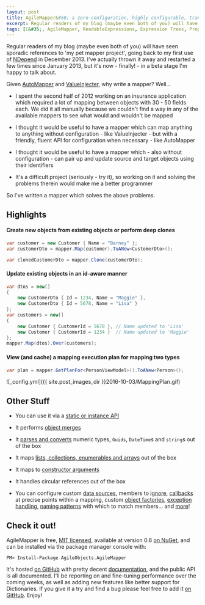 ```yaml
---
layout: post
title: AgileMapper&#58; a zero-configuration, highly configurable, transparent, id-aware object mapper
excerpt: Regular readers of my blog (maybe even both of you) will have seen sporadic references to 'my pet mapper project'. It's now - finally! - in a beta stage I'm happy to talk about.
tags: [C&#35;, AgileMapper, ReadableExpressions, Expression Trees, Programming Practices]
---
```


Regular readers of my blog (maybe even both of you) will have seen sporadic references to 'my pet
mapper project', going back to my first use of [NDepend](https://www.ndepend.com) in December 2013. 
I've actually thrown it away and restarted a few times since January 2013, but it's now - finally! - 
in a beta stage I'm happy to talk about.

Given [AutoMapper](https://automapper.org) and [ValueInjecter](https://github.com/omuleanu/ValueInjecter),
why write a mapper? Well...

- I spent the second half of 2012 working on an insurance application which required a lot of 
  mapping between objects with 30 - 50 fields each. We did it all manually because we couldn't find 
  a way in any of the available mappers to see what would and wouldn't be mapped 

- I thought it would be useful to have a mapper which can map anything to anything without 
  configuration - like ValueInjecter - but with a friendly, fluent API for configuration when 
  necessary - like AutoMapper 

- I thought it would be useful to have a mapper which - also without configuration - can pair up 
  and update source and target objects using their identifiers 

- It's a difficult project (seriously - try it), so working on it and solving the problems therein 
  would make me a better programmer

So I've written a mapper which solves the above problems.

## Highlights

#### Create new objects from existing objects or perform deep clones

```csharp
var customer = new Customer { Name = "Barney" };
var customerDto = mapper.Map(customer).ToANew<CustomerDto>();

var clonedCustomerDto = mapper.Clone(customerDto);
```

#### Update existing objects in an id-aware manner

```csharp
var dtos = new[]
{
    new CustomerDto { Id = 1234, Name = "Maggie" },
    new CustomerDto { Id = 5678, Name = "Lisa" }
};
var customers = new[]
{
    new Customer { CustomerId = 5678 }, // Name updated to 'Lisa'
    new Customer { CustomerId = 1234 }  // Name updated to 'Maggie'
};
mapper.Map(dtos).Over(customers);
```

#### View (and cache) a mapping execution plan for mapping two types

```csharp
var plan = mapper.GetPlanFor<PersonViewModel>().ToANew<Person>();
```

![_config.yml]({{ site.post_images_dir }}2016-10-03/MappingPlan.gif)

## Other Stuff

- You can use it via a [static or instance API](https://agilemapper.readthedocs.io/Static-vs-Instance-Mappers)

- It performs [object merges](https://agilemapper.readthedocs.io/Performing-Merges)

- It [parses and converts](https://agilemapper.readthedocs.io/Type-Conversion) numeric types, `Guids`,
  `DateTime`s and `string`s out of the box

- It maps [lists, collections, enumerables and arrays](https://agilemapper.readthedocs.io/Collections) 
  out of the box

- It maps to [constructor arguments](https://agilemapper.readthedocs.io/Object-Construction)

- It handles circular references out of the box

- You can configure custom [data sources](https://agilemapper.readthedocs.io/configuration/Member-Values), 
  members to [ignore](https://agilemapper.readthedocs.io/configuration/Ignoring-Target-Members), 
  [callbacks](https://agilemapper.readthedocs.io/configuration/Mapping-Callbacks) at  precise points 
  within a mapping, custom [object factories](https://agilemapper.readthedocs.io/configuration/Object-Construction), 
  [exception handling](https://agilemapper.readthedocs.io/configuration/Exception-Handling), 
  [naming patterns](https://agilemapper.readthedocs.io/configuration/Member-Name-Patterns) with 
  which to match members... and [more](https://agilemapper.readthedocs.io/configuration)!

## Check it out!

AgileMapper is free, [MIT licensed](https://github.com/agileobjects/AgileMapper/blob/master/LICENCE.md),
available at version 0.6 [on NuGet](https://www.nuget.org/packages/AgileObjects.AgileMapper), and 
can be installed via the package manager console with:

```console
PM> Install-Package AgileObjects.AgileMapper
```

It's hosted [on GitHub](https://github.com/agileobjects/AgileMapper) with pretty decent 
[documentation](https://agilemapper.readthedocs.io), and the public API is all documented. I'll be 
reporting on and fine-tuning performance over the coming weeks, as well as adding new features like 
better support for Dictionaries. If you give it a try and find a bug please feel free to add it [on 
GitHub](https://github.com/agileobjects/AgileMapper/issues). Enjoy!